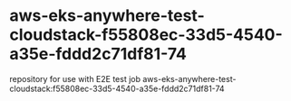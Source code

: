 # aws-eks-anywhere-test-cloudstack-f55808ec-33d5-4540-a35e-fddd2c71df81-74
repository for use with E2E test job aws-eks-anywhere-test-cloudstack:f55808ec-33d5-4540-a35e-fddd2c71df81-74
